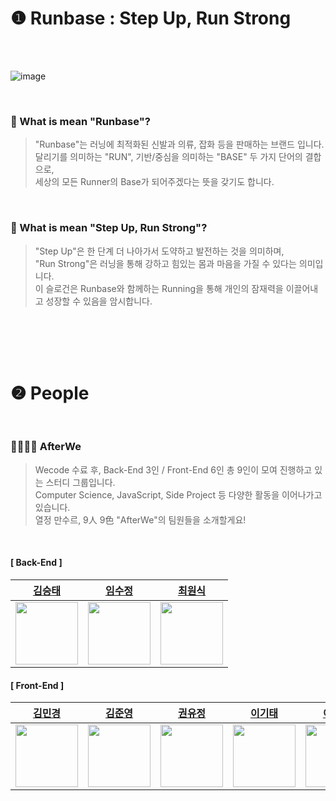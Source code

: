 # ❶ Runbase : Step Up, Run Strong

<br />
<br />

![image](https://github.com/afterWe/Run_Base_front-end/assets/124610396/5a6b77b7-cbd4-4922-928f-c427e0193954)

<br />

### 🧐 What is mean "Runbase"?
> "Runbase"는 러닝에 최적화된 신발과 의류, 잡화 등을 판매하는 브랜드 입니다. <br />
> 달리기를 의미하는 "RUN", 기반/중심을 의미하는 "BASE" 두 가지 단어의 결합으로,<br />
> 세상의 모든 Runner의 Base가 되어주겠다는 뜻을 갖기도 합니다.

<br />

### 🤔 What is mean "Step Up, Run Strong"?
> "Step Up"은 한 단계 더 나아가서 도약하고 발전하는 것을 의미하며,<br />
> "Run Strong"은 러닝을 통해 강하고 힘있는 몸과 마음을 가질 수 있다는 의미입니다. <br />
> 이 슬로건은 Runbase와 함께하는  Running을 통해 개인의 잠재력을 이끌어내고 성장할 수 있음을 암시합니다.

<br />
<br />
<br />
<br />


# ❷ People

<br />

### 👨‍👩‍👦‍👦 AfterWe

> Wecode 수료 후, Back-End 3인 / Front-End 6인 총 9인이 모여 진행하고 있는 스터디 그룹입니다. <br />
> Computer Science, JavaScript, Side Project 등 다양한 활동을 이어나가고 있습니다. <br />
> 열정 만수르, 9人 9色 "AfterWe"의 팀원들을 소개할게요!

<br />

#### [ Back-End ]

 [김승태](https://github.com/Dohangang) | [임수정](https://github.com/trtw9889)  |  [최원식](https://github.com/YoojeongKwon) 
| :---: | :---: | :---: |
| <a href="https://github.com/Dohangang"><img src="https://github.com/Dohangang.png" width="100"></a> | <a href="https://github.com/trtw9889"><img src="https://github.com/trtw9889.png" width="100"></a> | <a href="https://github.com/Choiwonsikk"><img src="https://github.com/Choiwonsikk.png" width="100"></a> | 

#### [ Front-End ]

 [김민경](https://github.com/minngaeng) | [김준영](https://github.com/zunyange)  |  [권유정](https://github.com/YoojeongKwon)  | [이기태](https://github.com/thenutcrackers2) | [이솜이](https://github.com/somyiLee) |  [유정인](https://github.com/jaylenyu) | 
| :---: | :---: | :---: | :---: | :---: | :---: |
| <a href="https://github.com/minngaeng"><img src="https://github.com/minngaeng.png" width="100"></a> | <a href="https://github.com/zunyange"><img src="https://github.com/zunyange.png" width="100"></a> | <a href="https://github.com/YoojeongKwon"><img src="https://github.com/YoojeongKwon.png" width="100"></a> | <a href="https://github.com/thenutcrackers2"><img src="https://github.com/thenutcrackers2.png" width="100"></a> | <a href="https://github.com/Chang9601"><img src="https://github.com/Chang9601.png" width="100"></a> | <a href="https://github.com/jaylenyu"><img src="https://github.com/jaylenyu.png" width="100"></a> |

<br />


